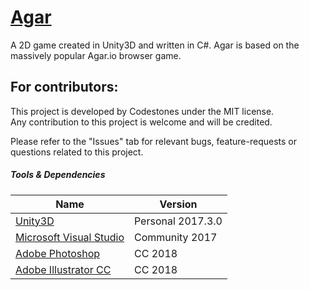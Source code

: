 [Agar](https://github.com/Codestones/Agar)
==================================================

A 2D game created in Unity3D and written in C#. Agar is based on the massively popular Agar.io browser game.

For contributors:
--------------------------------------
This project is developed by Codestones under the MIT license. <br />
Any contribution to this project is welcome and will be credited.

Please refer to the "Issues" tab for relevant bugs, feature-requests or questions related to this project.

##### Tools & Dependencies

| Name  | Version |
| ------------- | ------------- |
| [Unity3D](https://store.unity.com/download?ref=personal)  | Personal 2017.3.0  |
| [Microsoft Visual Studio](https://www.visualstudio.com/)  | Community 2017  |
| [Adobe Photoshop](http://www.adobe.com/products/photoshop.html)  | CC 2018  |
| [Adobe Illustrator CC](http://www.adobe.com/products/illustrator.html)  | CC 2018  |
